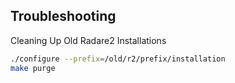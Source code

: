 ## Troubleshooting

Cleaning Up Old Radare2 Installations

```sh
./configure --prefix=/old/r2/prefix/installation
make purge
```

